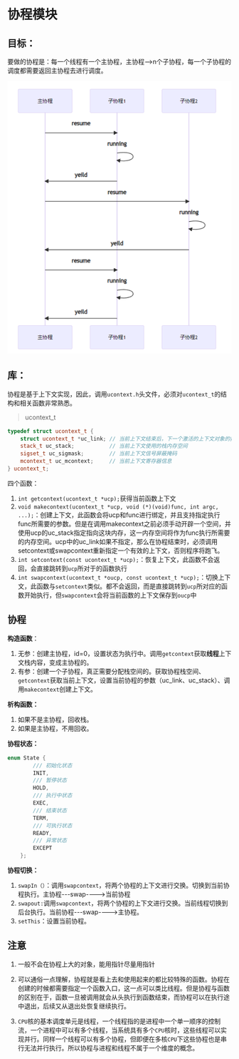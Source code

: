 # 协程模块

## 目标：

要做的协程是：每一个线程有一个主协程，主协程-->n个子协程，每一个子协程的调度都需要返回主协程去进行调度。

![调用图](https://github.com/anxiaohuai/Helens/blob/main/doc/%E5%8D%8F%E7%A8%8B%E8%B0%83%E7%94%A8%E5%9B%BE.jpg)

## 库：

协程是基于上下文实现，因此，调用`ucontext.h`头文件，必须对`ucontext_t`的结构和相关函数非常熟悉。



> ucontext_t

```c++
typedef struct ucontext_t {
    struct ucontext_t *uc_link; // 当前上下文结束后，下一个激活的上下文对象的指针，只在当前上下文是由makecontext创建时有效
    stack_t uc_stack;           // 当前上下文使用的栈内存空间
    sigset_t uc_sigmask;        // 当前上下文信号屏蔽掩码
    mcontext_t uc_mcontext;     // 当前上下文寄存器信息
} ucontext_t;

```

四个函数：

1. `int getcontext(ucontext_t *ucp);`获得当前函数上下文
2. `void makecontext(ucontext_t *ucp, void (*)(void)func, int argc, ...);`：创建上下文，此函数会将ucp和func进行绑定，并且支持指定执行func所需要的参数。但是在调用makecontext之前必须手动开辟一个空间，并使用ucp的uc_stack指定指向这块内存，这一内存空间将作为func执行所需要的内存空间。ucp中的uc_link如果不指定，那么在协程结束时，必须调用setcontext或swapcontext重新指定一个有效的上下文，否则程序将跑飞。
3. `int setcontext(const ucontext_t *ucp);`：恢复上下文，此函数不会返回，会直接跳转到`ucp`所对于的函数执行
4. `int swapcontext(ucontext_t *oucp, const ucontext_t *ucp);`：切换上下文，此函数与`setcontext`类似。都不会返回，而是直接跳转到`ucp`所对应的函数开始执行，但`swapcontext`会将当前函数的上下文保存到`oucp`中

## 协程



**构造函数**：

1. 无参：创建主协程，id=0，设置状态为执行中。调用`getcontext`获取**线程**上下文栈内容，变成主协程的。
2. 有参：创建一个子协程，真正需要分配栈空间的。获取协程栈空间、`getcontext`获取当前上下文，设置当前协程的参数（uc_link、uc_stack）、调用`makecontext`创建上下文。

**析构函数：**

1. 如果不是主协程，回收栈。
2. 如果是主协程，不用回收。

**协程状态：**

```c++
enum State {
        /// 初始化状态
        INIT,
        /// 暂停状态
        HOLD,
        /// 执行中状态
        EXEC,
        /// 结束状态
        TERM,
        /// 可执行状态
        READY,
        /// 异常状态
        EXCEPT
    };

```



**协程切换：**

1. `swapIn（）`：调用`swapcontext`，将两个协程的上下文进行交换。切换到当前协程执行。主协程---swap---->当前协程
2. `swapout:`调用`swapcontext`，将两个协程的上下文进行交换。当前线程切换到后台执行。当前协程---swap---->主协程。
3. `setThis`：设置当前协程。



## 注意

1. 一般不会在协程上大的对象，能用指针尽量用指针

2. 可以通俗一点理解，协程就是看上去和使用起来的都比较特殊的函数。协程在创建的时候都需要指定一个函数入口，这一点可以类比线程。但是协程与函数的区别在于，函数一旦被调用就会从头执行到函数结束，而协程可以在执行途中退出，后续又从退出处恢复继续执行。

3. `CPU`核的基本调度单元是线程，一个线程指的是进程中一个单一顺序的控制流，一个进程中可以有多个线程，当系统具有多个`CPU`核时，这些线程可以实现并行。同样一个线程可以有多个协程，但即便在多核`CPU`下这些协程也是串行无法并行执行。所以协程与进程和线程不属于一个维度的概念。

   